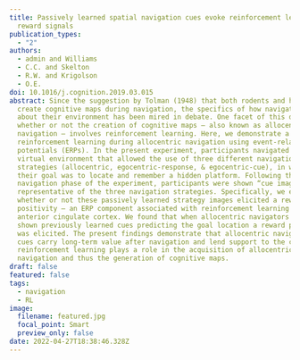 ```yaml
---
title: Passively learned spatial navigation cues evoke reinforcement learning
  reward signals
publication_types:
  - "2"
authors:
  - admin and Williams
  - C.C. and Skelton
  - R.W. and Krigolson
  - O.E.
doi: 10.1016/j.cognition.2019.03.015
abstract: Since the suggestion by Tolman (1948) that both rodents and humans
  create cognitive maps during navigation, the specifics of how navigators learn
  about their environment has been mired in debate. One facet of this debate is
  whether or not the creation of cognitive maps – also known as allocentric
  navigation – involves reinforcement learning. Here, we demonstrate a role for
  reinforcement learning during allocentric navigation using event-related brain
  potentials (ERPs). In the present experiment, participants navigated in a
  virtual environment that allowed the use of three different navigation
  strategies (allocentric, egocentric-response, & egocentric-cue), in which
  their goal was to locate and remember a hidden platform. Following the
  navigation phase of the experiment, participants were shown “cue images”
  representative of the three navigation strategies. Specifically, we examined
  whether or not these passively learned strategy images elicited a reward
  positivity – an ERP component associated with reinforcement learning and the
  anterior cingulate cortex. We found that when allocentric navigators were
  shown previously learned cues predicting the goal location a reward positivity
  was elicited. The present findings demonstrate that allocentric navigational
  cues carry long-term value after navigation and lend support to the claim that
  reinforcement learning plays a role in the acquisition of allocentric
  navigation and thus the generation of cognitive maps.
draft: false
featured: false
tags:
  - navigation
  - RL
image:
  filename: featured.jpg
  focal_point: Smart
  preview_only: false
date: 2022-04-27T18:38:46.328Z
---
```

